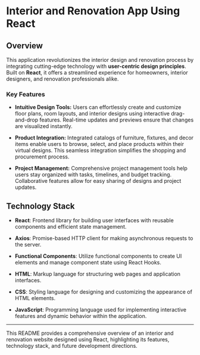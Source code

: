 # Interior and Renovation App Using React

## Overview

This application revolutionizes the interior design and renovation process by integrating cutting-edge technology with **user-centric design principles**. Built on **React**, it offers a streamlined experience for homeowners, interior designers, and renovation professionals alike.

### Key Features

- **Intuitive Design Tools:**
  Users can effortlessly create and customize floor plans, room layouts, and interior designs using interactive drag-and-drop features. Real-time updates and previews ensure that changes are visualized instantly.

- **Product Integration:**
  Integrated catalogs of furniture, fixtures, and decor items enable users to browse, select, and place products within their virtual designs. This seamless integration simplifies the shopping and procurement process.

- **Project Management:**
  Comprehensive project management tools help users stay organized with tasks, timelines, and budget tracking. Collaborative features allow for easy sharing of designs and project updates.

## Technology Stack

- **React**: Frontend library for building user interfaces with reusable components and efficient state management.
  
- **Axios**: Promise-based HTTP client for making asynchronous requests to the server.
  
- **Functional Components**: Utilize functional components to create UI elements and manage component state using React Hooks.
  
- **HTML**: Markup language for structuring web pages and application interfaces.
  
- **CSS**: Styling language for designing and customizing the appearance of HTML elements.
  
- **JavaScript**: Programming language used for implementing interactive features and dynamic behavior within the application.

---

This README provides a comprehensive overview of an interior and renovation website designed using React, highlighting its features, technology stack, and future development directions. 

